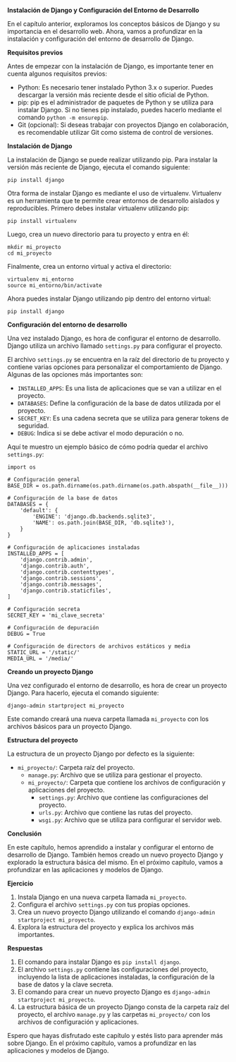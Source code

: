 **Instalación de Django y Configuración del Entorno de Desarrollo**

En el capítulo anterior, exploramos los conceptos básicos de Django y su importancia en el desarrollo web. Ahora, vamos a profundizar en la instalación y configuración del entorno de desarrollo de Django.

**Requisitos previos**

Antes de empezar con la instalación de Django, es importante tener en cuenta algunos requisitos previos:

* Python: Es necesario tener instalado Python 3.x o superior. Puedes descargar la versión más reciente desde el sitio oficial de Python.
* pip: pip es el administrador de paquetes de Python y se utiliza para instalar Django. Si no tienes pip instalado, puedes hacerlo mediante el comando `python -m ensurepip`.
* Git (opcional): Si deseas trabajar con proyectos Django en colaboración, es recomendable utilizar Git como sistema de control de versiones.

**Instalación de Django**

La instalación de Django se puede realizar utilizando pip. Para instalar la versión más reciente de Django, ejecuta el comando siguiente:

```
pip install django
```

Otra forma de instalar Django es mediante el uso de virtualenv. Virtualenv es un herramienta que te permite crear entornos de desarrollo aislados y reproducibles. Primero debes instalar virtualenv utilizando pip:

```
pip install virtualenv
```

Luego, crea un nuevo directorio para tu proyecto y entra en él:

```
mkdir mi_proyecto
cd mi_proyecto
```

Finalmente, crea un entorno virtual y activa el directorio:

```
virtualenv mi_entorno
source mi_entorno/bin/activate
```

Ahora puedes instalar Django utilizando pip dentro del entorno virtual:

```
pip install django
```

**Configuración del entorno de desarrollo**

Una vez instalado Django, es hora de configurar el entorno de desarrollo. Django utiliza un archivo llamado `settings.py` para configurar el proyecto.

El archivo `settings.py` se encuentra en la raíz del directorio de tu proyecto y contiene varias opciones para personalizar el comportamiento de Django. Algunas de las opciones más importantes son:

* `INSTALLED_APPS`: Es una lista de aplicaciones que se van a utilizar en el proyecto.
* `DATABASES`: Define la configuración de la base de datos utilizada por el proyecto.
* `SECRET_KEY`: Es una cadena secreta que se utiliza para generar tokens de seguridad.
* `DEBUG`: Indica si se debe activar el modo depuración o no.

Aquí te muestro un ejemplo básico de cómo podría quedar el archivo `settings.py`:

```
import os

# Configuración general
BASE_DIR = os.path.dirname(os.path.dirname(os.path.abspath(__file__)))

# Configuración de la base de datos
DATABASES = {
    'default': {
        'ENGINE': 'django.db.backends.sqlite3',
        'NAME': os.path.join(BASE_DIR, 'db.sqlite3'),
    }
}

# Configuración de aplicaciones instaladas
INSTALLED_APPS = [
    'django.contrib.admin',
    'django.contrib.auth',
    'django.contrib.contenttypes',
    'django.contrib.sessions',
    'django.contrib.messages',
    'django.contrib.staticfiles',
]

# Configuración secreta
SECRET_KEY = 'mi_clave_secreta'

# Configuración de depuración
DEBUG = True

# Configuración de directors de archivos estáticos y media
STATIC_URL = '/static/'
MEDIA_URL = '/media/'
```

**Creando un proyecto Django**

Una vez configurado el entorno de desarrollo, es hora de crear un proyecto Django. Para hacerlo, ejecuta el comando siguiente:

```
django-admin startproject mi_proyecto
```

Este comando creará una nueva carpeta llamada `mi_proyecto` con los archivos básicos para un proyecto Django.

**Estructura del proyecto**

La estructura de un proyecto Django por defecto es la siguiente:

* `mi_proyecto/`: Carpeta raíz del proyecto.
	+ `manage.py`: Archivo que se utiliza para gestionar el proyecto.
	+ `mi_proyecto/`: Carpeta que contiene los archivos de configuración y aplicaciones del proyecto.
		- `settings.py`: Archivo que contiene las configuraciones del proyecto.
		- `urls.py`: Archivo que contiene las rutas del proyecto.
		- `wsgi.py`: Archivo que se utiliza para configurar el servidor web.

**Conclusión**

En este capítulo, hemos aprendido a instalar y configurar el entorno de desarrollo de Django. También hemos creado un nuevo proyecto Django y explorado la estructura básica del mismo. En el próximo capítulo, vamos a profundizar en las aplicaciones y modelos de Django.

**Ejercicio**

1. Instala Django en una nueva carpeta llamada `mi_proyecto`.
2. Configura el archivo `settings.py` con tus propias opciones.
3. Crea un nuevo proyecto Django utilizando el comando `django-admin startproject mi_proyecto`.
4. Explora la estructura del proyecto y explica los archivos más importantes.

**Respuestas**

1. El comando para instalar Django es `pip install django`.
2. El archivo `settings.py` contiene las configuraciones del proyecto, incluyendo la lista de aplicaciones instaladas, la configuración de la base de datos y la clave secreta.
3. El comando para crear un nuevo proyecto Django es `django-admin startproject mi_proyecto`.
4. La estructura básica de un proyecto Django consta de la carpeta raíz del proyecto, el archivo `manage.py` y las carpetas `mi_proyecto/` con los archivos de configuración y aplicaciones.

Espero que hayas disfrutado este capítulo y estés listo para aprender más sobre Django. En el próximo capítulo, vamos a profundizar en las aplicaciones y modelos de Django.